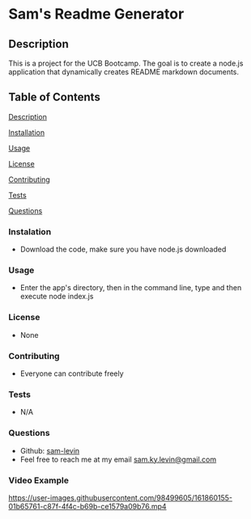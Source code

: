 
# Sam's Readme Generator

## Description

This is a project for the UCB Bootcamp. The goal is to create a node.js application that dynamically creates README markdown documents. 

## Table of Contents
[Description](#Description) 

[Installation](#Installation) 
 
[Usage](#Usage)  

[License](#License) 
  
[Contributing](#Contributing) 
  
[Tests](#Tests)  

[Questions](#Questions) 
    

### Instalation
* Download the code, make sure you have node.js downloaded

### Usage
* Enter the app's directory, then in the command line, type and then execute node index.js

### License
* None

### Contributing
* Everyone can contribute freely

### Tests
* N/A 

### Questions

* Github: [sam-levin](https://www.github.com/sam-levin) 
* Feel free to reach me at my email [sam.ky.levin@gmail.com](mailto:sam.ky.levin@gmail.com)

### Video Example 


https://user-images.githubusercontent.com/98499605/161860155-01b65761-c87f-4f4c-b69b-ce1579a09b76.mp4


